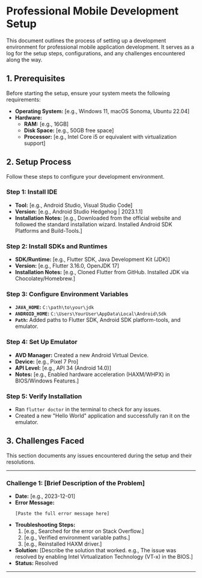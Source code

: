 # Professional Mobile Development Setup

This document outlines the process of setting up a development environment for professional mobile application development. It serves as a log for the setup steps, configurations, and any challenges encountered along the way.

## 1. Prerequisites

Before starting the setup, ensure your system meets the following requirements:

*   **Operating System:** [e.g., Windows 11, macOS Sonoma, Ubuntu 22.04]
*   **Hardware:**
    *   **RAM:** [e.g., 16GB]
    *   **Disk Space:** [e.g., 50GB free space]
    *   **Processor:** [e.g., Intel Core i5 or equivalent with virtualization support]

## 2. Setup Process

Follow these steps to configure your development environment.

### Step 1: Install IDE
*   **Tool:** [e.g., Android Studio, Visual Studio Code]
*   **Version:** [e.g., Android Studio Hedgehog | 2023.1.1]
*   **Installation Notes:** [e.g., Downloaded from the official website and followed the standard installation wizard. Installed Android SDK Platforms and Build-Tools.]

### Step 2: Install SDKs and Runtimes
*   **SDK/Runtime:** [e.g., Flutter SDK, Java Development Kit (JDK)]
*   **Version:** [e.g., Flutter 3.16.0, OpenJDK 17]
*   **Installation Notes:** [e.g., Cloned Flutter from GitHub. Installed JDK via Chocolatey/Homebrew.]

### Step 3: Configure Environment Variables
*   **`JAVA_HOME`:** `C:\path\to\your\jdk`
*   **`ANDROID_HOME`:** `C:\Users\YourUser\AppData\Local\Android\Sdk`
*   **`Path`:** Added paths to Flutter SDK, Android SDK platform-tools, and emulator.

### Step 4: Set Up Emulator
*   **AVD Manager:** Created a new Android Virtual Device.
*   **Device:** [e.g., Pixel 7 Pro]
*   **API Level:** [e.g., API 34 (Android 14.0)]
*   **Notes:** [e.g., Enabled hardware acceleration (HAXM/WHPX) in BIOS/Windows Features.]

### Step 5: Verify Installation
*   Ran `flutter doctor` in the terminal to check for any issues.
*   Created a new "Hello World" application and successfully ran it on the emulator.

## 3. Challenges Faced

This section documents any issues encountered during the setup and their resolutions.

---

### Challenge 1: [Brief Description of the Problem]
*   **Date:** [e.g., 2023-12-01]
*   **Error Message:**
    ```
    [Paste the full error message here]
    ```
*   **Troubleshooting Steps:**
    1.  [e.g., Searched for the error on Stack Overflow.]
    2.  [e.g., Verified environment variable paths.]
    3.  [e.g., Reinstalled HAXM driver.]
*   **Solution:** [Describe the solution that worked. e.g., The issue was resolved by enabling Intel Virtualization Technology (VT-x) in the BIOS.]
*   **Status:** Resolved

---
